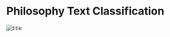 # Philosophy Text Classification
![title](https://wp.en.aleteia.org/wp-content/uploads/sites/2/2017/05/web3-raphaels-school-of-athens-fresco-apostolic-palace-vatican-city-raphael-pd.jpg?w=640)